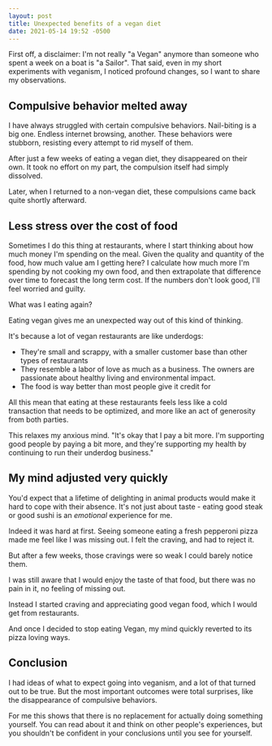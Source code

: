 ```yaml
---
layout: post
title: Unexpected benefits of a vegan diet
date: 2021-05-14 19:52 -0500
---
```


First off, a disclaimer: I'm not really "a Vegan" anymore than someone who spent a week on a boat is "a Sailor". That said, even in my short experiments with veganism, I noticed profound changes, so I want to share my observations.

## Compulsive behavior melted away

I have always struggled with certain compulsive behaviors. Nail-biting is a big one. Endless internet browsing, another. These behaviors were stubborn, resisting every attempt to rid myself of them.

After just a few weeks of eating a vegan diet, they disappeared on their own. It took no effort on my part, the compulsion itself had simply dissolved.

Later, when I returned to a non-vegan diet, these compulsions came back quite shortly afterward.

## Less stress over the cost of food

Sometimes I do this thing at restaurants, where I start thinking about how much money I'm spending on the meal. Given the quality and quantity of the food, how much value am I getting here? I calculate how much more I'm spending by not cooking my own food, and then extrapolate that difference over time to forecast the long term cost. If the numbers don't look good, I'll feel worried and guilty.

What was I eating again?

Eating vegan gives me an unexpected way out of this kind of thinking.

It's because a lot of vegan restaurants are like underdogs: 
- They're small and scrappy, with a smaller customer base than other types of restaurants
- They resemble a labor of love as much as a business. The owners are passionate about healthy living and environmental impact.
- The food is way better than most people give it credit for

All this mean that eating at these restaurants feels less like a cold transaction that needs to be optimized, and more like an act of generosity from both parties.

This relaxes my anxious mind. "It's okay that I pay a bit more. I'm supporting good people by paying a bit more, and they're supporting my health by continuing to run their underdog business."

## My mind adjusted very quickly

You'd expect that a lifetime of delighting in animal products would make it hard to cope with their absence. It's not just about taste - eating good steak or good sushi is an *emotional* experience for me. 

Indeed it was hard at first. Seeing someone eating a fresh pepperoni pizza made me feel like I was missing out. I felt the craving, and had to reject it.

But after a few weeks, those cravings were so weak I could barely notice them.

I was still aware that I would enjoy the taste of that food, but there was no pain in it, no feeling of missing out.

Instead I started craving and appreciating good vegan food, which I would get from restaurants.

And once I decided to stop eating Vegan, my mind quickly reverted to its pizza loving ways.

## Conclusion

I had ideas of what to expect going into veganism, and a lot of that turned out to be true. But the most important outcomes were total surprises, like the disappearance of compulsive behaviors.

For me this shows that there is no replacement for actually doing something yourself. You can read about it and think on other people's experiences, but you shouldn't be confident in your conclusions until you see for yourself.
